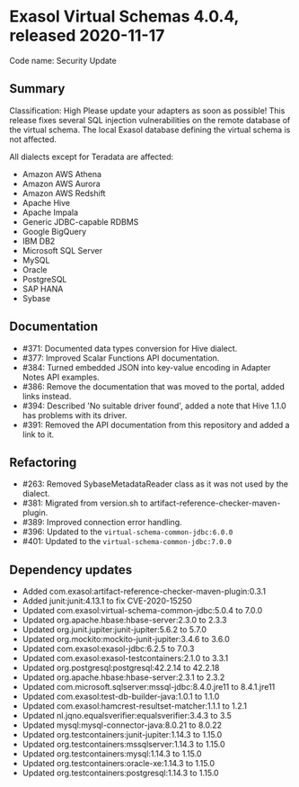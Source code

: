 # Exasol Virtual Schemas 4.0.4, released 2020-11-17

Code name: Security Update

## Summary

Classification: High
Please update your adapters as soon as possible!
This release fixes several SQL injection vulnerabilities on the remote database of the virtual schema. 
The local Exasol database defining the virtual schema is not affected.

All dialects except for Teradata are affected:
* Amazon AWS Athena
* Amazon AWS Aurora
* Amazon AWS Redshift
* Apache Hive
* Apache Impala
* Generic JDBC-capable RDBMS
* Google BigQuery
* IBM DB2
* Microsoft SQL Server
* MySQL
* Oracle
* PostgreSQL
* SAP HANA
* Sybase

## Documentation

* #371: Documented data types conversion for Hive dialect.
* #377: Improved Scalar Functions API documentation.	
* #384: Turned embedded JSON into key-value encoding in Adapter Notes API examples.	
* #386: Remove the documentation that was moved to the portal, added links instead.
* #394: Described 'No suitable driver found', added a note that Hive 1.1.0 has problems with its driver.
* #391: Removed the API documentation from this repository and added a link to it.

## Refactoring

* #263: Removed SybaseMetadataReader class as it was not used by the dialect.
* #381: Migrated from version.sh to artifact-reference-checker-maven-plugin.
* #389: Improved connection error handling.
* #396: Updated to the `virtual-schema-common-jdbc:6.0.0`
* #401: Updated to the `virtual-schema-common-jdbc:7.0.0`

## Dependency updates

* Added com.exasol:artifact-reference-checker-maven-plugin:0.3.1
* Added junit:junit:4.13.1 to fix CVE-2020-15250
* Updated com.exasol:virtual-schema-common-jdbc:5.0.4 to 7.0.0
* Updated org.apache.hbase:hbase-server:2.3.0 to 2.3.3
* Updated org.junit.jupiter:junit-jupiter:5.6.2 to 5.7.0
* Updated org.mockito:mockito-junit-jupiter:3.4.6 to 3.6.0
* Updated com.exasol:exasol-jdbc:6.2.5 to 7.0.3
* Updated com.exasol:exasol-testcontainers:2.1.0 to 3.3.1
* Updated org.postgresql:postgresql:42.2.14 to 42.2.18
* Updated org.apache.hbase:hbase-server:2.3.1 to 2.3.2
* Updated com.microsoft.sqlserver:mssql-jdbc:8.4.0.jre11 to 8.4.1.jre11
* Updated com.exasol:test-db-builder-java:1.0.1 to 1.1.0
* Updated com.exasol:hamcrest-resultset-matcher:1.1.1 to 1.2.1
* Updated nl.jqno.equalsverifier:equalsverifier:3.4.3 to 3.5
* Updated mysql:mysql-connector-java:8.0.21 to 8.0.22
* Updated org.testcontainers:junit-jupiter:1.14.3 to 1.15.0
* Updated org.testcontainers:mssqlserver:1.14.3 to 1.15.0
* Updated org.testcontainers:mysql:1.14.3 to 1.15.0
* Updated org.testcontainers:oracle-xe:1.14.3 to 1.15.0
* Updated org.testcontainers:postgresql:1.14.3 to 1.15.0